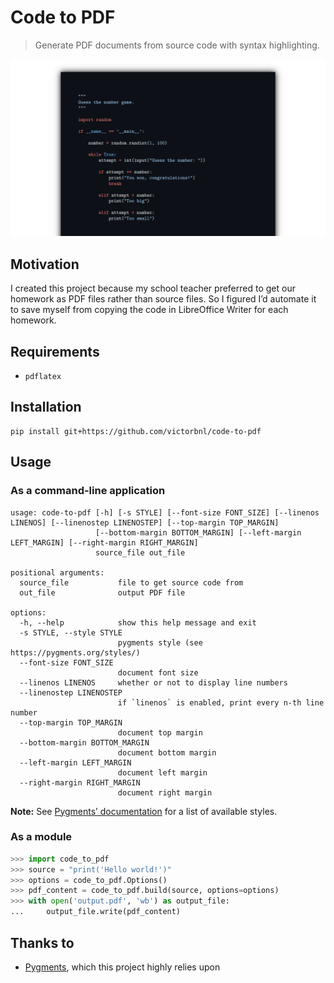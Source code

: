 # Code to PDF

> Generate PDF documents from source code with syntax highlighting.

<p align="center">
    <img src=".readme/screenshot.png">
</p>

## Motivation

I created this project because my school teacher preferred to get our homework as PDF files rather than source files. So I figured I’d automate it to save myself from copying the code in LibreOffice Writer for each homework.

## Requirements

- `pdflatex`

## Installation

```
pip install git+https://github.com/victorbnl/code-to-pdf
```

## Usage

### As a command-line application

```
usage: code-to-pdf [-h] [-s STYLE] [--font-size FONT_SIZE] [--linenos LINENOS] [--linenostep LINENOSTEP] [--top-margin TOP_MARGIN]
                   [--bottom-margin BOTTOM_MARGIN] [--left-margin LEFT_MARGIN] [--right-margin RIGHT_MARGIN]
                   source_file out_file

positional arguments:
  source_file           file to get source code from
  out_file              output PDF file

options:
  -h, --help            show this help message and exit
  -s STYLE, --style STYLE
                        pygments style (see https://pygments.org/styles/)
  --font-size FONT_SIZE
                        document font size
  --linenos LINENOS     whether or not to display line numbers
  --linenostep LINENOSTEP
                        if `linenos` is enabled, print every n-th line number
  --top-margin TOP_MARGIN
                        document top margin
  --bottom-margin BOTTOM_MARGIN
                        document bottom margin
  --left-margin LEFT_MARGIN
                        document left margin
  --right-margin RIGHT_MARGIN
                        document right margin
```

**Note:** See [Pygments’ documentation](https://pygments.org/styles/) for a list of available styles.

### As a module

```python
>>> import code_to_pdf
>>> source = "print('Hello world!')"
>>> options = code_to_pdf.Options()
>>> pdf_content = code_to_pdf.build(source, options=options)
>>> with open('output.pdf', 'wb') as output_file:
...     output_file.write(pdf_content)
```

## Thanks to

- [Pygments](https://pygments.org/), which this project highly relies upon
